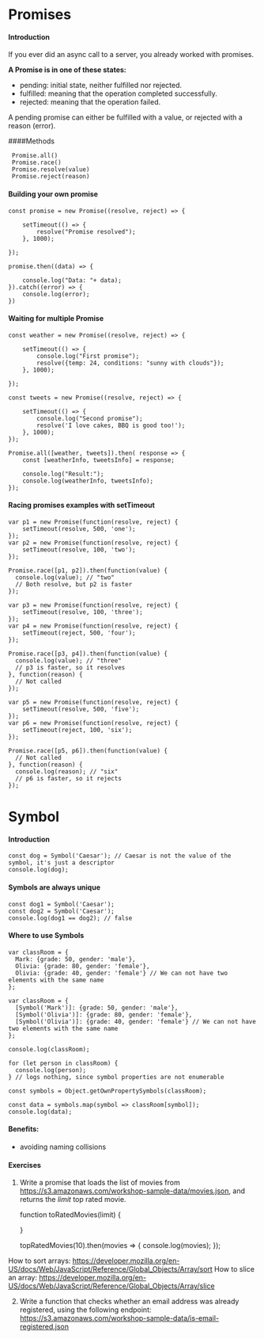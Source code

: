 # Promises

#### Introduction

If you ever did an async call to a server, you already worked with promises.

**A Promise is in one of these states:**

* pending: initial state, neither fulfilled nor rejected.
* fulfilled: meaning that the operation completed successfully.
* rejected: meaning that the operation failed.

A pending promise can either be fulfilled with a value, or rejected with a reason (error).

####Methods

     Promise.all()
     Promise.race()
     Promise.resolve(value)
     Promise.reject(reason)

#### Building your own promise
    const promise = new Promise((resolve, reject) => {
    
        setTimeout(() => {
            resolve("Promise resolved");
        }, 1000);
    
    });
    
    promise.then((data) => {
    
        console.log("Data: "+ data);
    }).catch((error) => {
        console.log(error);
    })
    
#### Waiting for multiple Promise
    const weather = new Promise((resolve, reject) => {
    
        setTimeout(() => {
            console.log("First promise");
            resolve({temp: 24, conditions: "sunny with clouds"});
        }, 1000);
    
    });
    
    const tweets = new Promise((resolve, reject) => {
    
        setTimeout(() => {
            console.log("Second promise");
            resolve('I love cakes, BBQ is good too!');
        }, 1000);
    });
    
    Promise.all([weather, tweets]).then( response => {
        const [weatherInfo, tweetsInfo] = response;
    
        console.log("Result:");
        console.log(weatherInfo, tweetsInfo);
    });

#### Racing promises examples with setTimeout

    var p1 = new Promise(function(resolve, reject) { 
        setTimeout(resolve, 500, 'one'); 
    });
    var p2 = new Promise(function(resolve, reject) { 
        setTimeout(resolve, 100, 'two'); 
    });
    
    Promise.race([p1, p2]).then(function(value) {
      console.log(value); // "two"
      // Both resolve, but p2 is faster
    });
    
    var p3 = new Promise(function(resolve, reject) { 
        setTimeout(resolve, 100, 'three');
    });
    var p4 = new Promise(function(resolve, reject) { 
        setTimeout(reject, 500, 'four'); 
    });
    
    Promise.race([p3, p4]).then(function(value) {
      console.log(value); // "three"
      // p3 is faster, so it resolves
    }, function(reason) {
      // Not called
    });
    
    var p5 = new Promise(function(resolve, reject) { 
        setTimeout(resolve, 500, 'five'); 
    });
    var p6 = new Promise(function(resolve, reject) { 
        setTimeout(reject, 100, 'six');
    });
    
    Promise.race([p5, p6]).then(function(value) {
      // Not called
    }, function(reason) {
      console.log(reason); // "six"
      // p6 is faster, so it rejects
    });
    


# Symbol

#### Introduction
    const dog = Symbol('Caesar'); // Caesar is not the value of the symbol, it's just a descriptor
    console.log(dog);

#### Symbols are always unique

    const dog1 = Symbol('Caesar');
    const dog2 = Symbol('Caesar');
    console.log(dog1 == dog2); // false

#### Where to use Symbols

    var classRoom = {
      Mark: {grade: 50, gender: 'male'},
      Olivia: {grade: 80, gender: 'female'},
      Olivia: {grade: 40, gender: 'female'} // We can not have two elements with the same name
    };

    var classRoom = {
      [Symbol('Mark')]: {grade: 50, gender: 'male'},
      [Symbol('Olivia')]: {grade: 80, gender: 'female'},
      [Symbol('Olivia')]: {grade: 40, gender: 'female'} // We can not have two elements with the same name
    };

    console.log(classRoom);

    for (let person in classRoom) {
      console.log(person);
    } // logs nothing, since symbol properties are not enumerable

    const symbols = Object.getOwnPropertySymbols(classRoom);

    const data = symbols.map(symbol => classRoom[symbol]);
    console.log(data);

#### Benefits:

- avoiding naming collisions

#### Exercises

1. Write a promise that loads the list of movies from https://s3.amazonaws.com/workshop-sample-data/movies.json, and returns the *limit* top rated movie.

    function toRatedMovies(limit) {

    }

    topRatedMovies(10).then(movies => {
      console.log(movies);
    });

How to sort arrays: https://developer.mozilla.org/en-US/docs/Web/JavaScript/Reference/Global_Objects/Array/sort
How to slice an array: https://developer.mozilla.org/en-US/docs/Web/JavaScript/Reference/Global_Objects/Array/slice

2. Write a function that checks whether an email address was already registered, using the following endpoint: https://s3.amazonaws.com/workshop-sample-data/is-email-registered.json


   